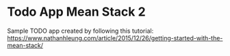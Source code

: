# Todo App Mean Stack 2
Sample TODO app created by following this tutorial: https://www.nathanhleung.com/article/2015/12/26/getting-started-with-the-mean-stack/
